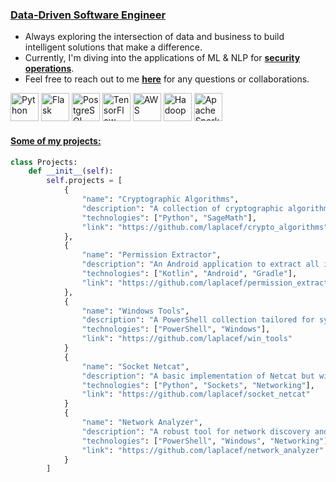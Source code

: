 ### **[Data-Driven Software Engineer](https://www.laplacef.me)**

- Always exploring the intersection of data and business to build intelligent solutions that make a difference.
- Currently, I'm diving into the applications of ML & NLP for **[security operations](https://github.com/laplacef/iiot_threats)**.
- Feel free to reach out to me **[here](https://www.laplacef.me/contact)** for any questions or collaborations.

<img width="45" src="https://user-images.githubusercontent.com/25181517/183423507-c056a6f9-1ba8-4312-a350-19bcbc5a8697.png" alt="Python" title="Python"/> <img width="45" src="https://user-images.githubusercontent.com/25181517/183423775-2276e25d-d43d-4e58-890b-edbc88e915f7.png" alt="Flask" title="Flask"/> <img width="45" src="https://user-images.githubusercontent.com/25181517/117208740-bfb78400-adf5-11eb-97bb-09072b6bedfc.png" alt="PostgreSQL" title="PostgreSQL"/> <img width="45" src="https://user-images.githubusercontent.com/25181517/223639822-2a01e63a-a7f9-4a39-8930-61431541bc06.png" alt="TensorFlow" title="TensorFlow"/> <img width="45" src="https://user-images.githubusercontent.com/25181517/183896132-54262f2e-6d98-41e3-8888-e40ab5a17326.png" alt="AWS" title="AWS"/> <img width="45" src="https://github.com/marwin1991/profile-technology-icons/assets/136815194/c7f2fa08-bb92-4898-a73e-b206be6bd573" alt="Hadoop" title="Hadoop"/> <img width="45" src="https://user-images.githubusercontent.com/25181517/184357834-eba1eee1-6074-4b9c-8ed3-5373868096cc.png" alt="Apache Spark" title="Apache Spark"/>

#### [Some of my projects:](https://github.com/laplacef?tab=repositories)

```python
class Projects:
    def __init__(self):
        self.projects = [
            {
                "name": "Cryptographic Algorithms",
                "description": "A collection of cryptographic algorithms implemented in Python.",
                "technologies": ["Python", "SageMath"],
                "link": "https://github.com/laplacef/crypto_algorithms"
            },
            {
                "name": "Permission Extractor",
                "description": "An Android application to extract all installed app permissions.",
                "technologies": ["Kotlin", "Android", "Gradle"],
                "link": "https://github.com/laplacef/permission_extractor"
            },
            {
                "name": "Windows Tools",
                "description": "A PowerShell collection tailored for system administration tasks on Windows environments.",
                "technologies": ["PowerShell", "Windows"],
                "link": "https://github.com/laplacef/win_tools"
            }
            {
                "name": "Socket Netcat",
                "description": "A basic implementation of Netcat but with the Socket Python library.",
                "technologies": ["Python", "Sockets", "Networking"],
                "link": "https://github.com/laplacef/socket_netcat"
            }
            {
                "name": "Network Analyzer",
                "description": "A robust tool for network discovery and SNMP querying within a Windows environment.",
                "technologies": ["PowerShell", "Windows", "Networking"],
                "link": "https://github.com/laplacef/network_analyzer"
            }
        ]
```